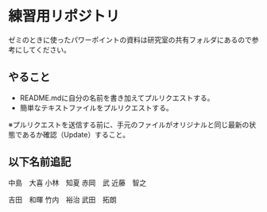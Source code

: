 ﻿# 練習用リポジトリ
 
 ゼミのときに使ったパワーポイントの資料は研究室の共有フォルダにあるので参考にしてください。
 
## やること

* README.mdに自分の名前を書き加えてプルリクエストする。
* 簡単なテキストファイルをプルリクエストする。

※プルリクエストを送信する前に、手元のファイルがオリジナルと同じ最新の状態であるか確認（Update）すること。

## 以下名前追記
中島　大喜
小林　知夏
赤岡　武
近藤　智之

吉田　和暉
竹内　裕治
武田　拓朗